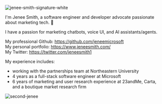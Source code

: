 
![jenee-smith-signature-white](https://user-images.githubusercontent.com/92124071/177911533-b4ad5130-31e2-4aaa-b808-42f0018a52ad.png)

I'm Jenee Smith, a software engineer and developer advocate passionate about marketing tech. 💞️

I have a passion for marketing chatbots, voice UI, and AI assistants/agents.

My professional Github: https://github.com/jeneemicrosoft  \
My personal portfolio: https://www.jeneesmith.com/  \
My Twitter: https://twitter.com/jeneesmith1

My experience includes:
- working with the partnerships team at Northeastern University
- 4 years as a full-stack software engineer at Microsoft
- 6 years of marketing and user research experience at 23andMe, Carta, and a boutique market research firm


![second-jenee](https://github.com/user-attachments/assets/f0fa0457-d62e-46c4-9b8e-3140f2da9747)

